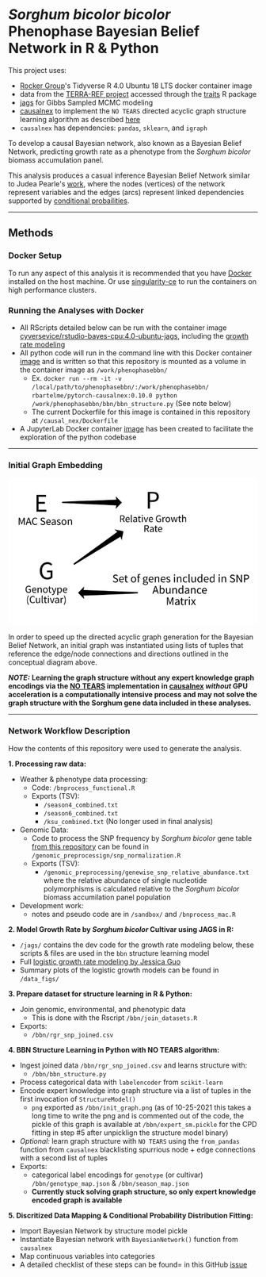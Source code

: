 # *Sorghum bicolor bicolor* Phenophase Bayesian Belief Network in R & Python

This project uses:

  - [Rocker Group](https://github.com/rocker-org)'s Tidyverse R 4.0 Ubuntu 18 LTS docker container image
  - data from the [TERRA-REF project](https://www.terraref.org/) accessed through the [traits](https://docs.ropensci.org/traits/) R package
  - [jags](https://mcmc-jags.sourceforge.io/) for Gibbs Sampled MCMC modeling
  - [causalnex](https://causalnex.readthedocs.io/en/latest/) to implement the `NO TEARS` directed acyclic graph structure learning algorithm as described [here](https://github.com/xunzheng/notears)
  - `causalnex` has dependencies: `pandas`, `sklearn`, and `igraph`

To develop a causal Bayesian network, also known as a Bayesian Belief Network,  predicting growth rate as a phenotype from the  *Sorghum bicolor* biomass accumulation panel.

This analysis produces a casual inference Bayesian Belief Network similar to Judea Pearle's [work](https://escholarship.org/content/qt53n4f34m/qt53n4f34m.pdf), where the nodes (vertices) of the network represent variables and the edges (arcs) represent linked dependencies supported by [conditional probailities](https://en.wikipedia.org/wiki/Conditional_probability#:~:text=In%20probability%20theory%2C%20conditional%20probability,or%20evidence%20has%20already%20occurred).


---


## Methods
### Docker Setup

To run any aspect of this analysis it is recommended that you have [Docker](https://www.docker.com/) installed on the host machine. Or use [singularity-ce](https://github.com/sylabs/singularity/releases) to run the containers on high performance clusters.

### Running the Analyses with Docker

- All RScripts detailed below can be run with the container image [cyversevice/rstudio-bayes-cpu:4.0-ubuntu-jags](https://hub.docker.com/layers/cyversevice/rstudio-bayes-cpu/4.0-ubuntu-jags/images/sha256-5a9b4017fd234bf007e556da07c5eee58ad5a4d3c5d429529a731241afe2365c?context=explore), including the [growth rate modeling](https://github.com/genophenoenvo/JAGS-logistic-growth) 
- All python code will run in the command line with this Docker container [image](https://hub.docker.com/r/rbartelme/pytorch-causalnex) and is written so that this repository is mounted as a volume in the container image as `/work/phenophasebbn/` 
  * Ex. `docker run --rm -it -v /local/path/to/phenophasebbn/:/work/phenophasebbn/ rbartelme/pytorch-causalnex:0.10.0 python /work/phenophasebbn/bbn/bbn_structure.py` (See note below)
  * The current Dockerfile for this image is contained in this repository at `/causal_nex/Dockerfile`
- A JupyterLab Docker container [image](https://hub.docker.com/r/rbartelme/jupyterlab-pytorch-causalnex) has been created to facilitate the exploration of the python codebase 

---

### Initial Graph Embedding

![Initial Graph](initial_concept.png)

In order to speed up the directed acyclic graph generation for the Bayesian Belief Network, an initial graph was instantiated using lists of tuples that reference the edge/node connections and directions outlined in the conceptual diagram above.

***NOTE:*** **Learning the graph structure without any expert knowledge graph encodings via the [NO TEARS](https://github.com/xunzheng/notears) implementation in [causalnex](https://causalnex.readthedocs.io/en/latest/) *without* GPU acceleration is a computationally intensive process and may not solve the graph structure with the Sorghum gene data included in these analyses.**

---

### Network Workflow Description

How the contents of this repository were used to generate the analysis.

**1. Processing raw data:**
  - Weather & phenotype data processing:
    * Code: `/bnprocess_functional.R`
    - Exports (TSV): 
      * `/season4_combined.txt`
      * `/season6_combined.txt`
      * `/ksu_combined.txt` (No longer used in final analysis)
  - Genomic Data:
    * Code to process the SNP frequency by *Sorghum bicolor* gene table [from this repository](https://github.com/genophenoenvo/genomic_data) can be found in `/genomic_preprocessign/snp_normalization.R`
    - Exports (TSV):
      * `/genomic_preprocessing/genewise_snp_relative_abundance.txt` where the relative abundance of single nucleotide polymorphisms is calculated relative to the *Sorghum bicolor* biomass accumilation panel population
  - Development work: 
    * notes and pseudo code are in `/sandbox/` and `/bnprocess_mac.R`

**2. Model Growth Rate by *Sorghum bicolor* Cultivar using JAGS in R:**
  - `/jags/` contains the dev code for the growth rate modeling below, these scripts & files are used in the `bbn` structure learning model
  - Full [logistic growth rate modeling by Jessica Guo](https://github.com/genophenoenvo/JAGS-logistic-growth)
  - Summary plots of the logistic growth models can be found in `/data_figs/`
 
**3. Prepare dataset for structure learning in R & Python:**
  - Join genomic, environmental, and phenotypic data
    * This is done with the Rscript `/bbn/join_datasets.R`
  - Exports:
    * `/bbn/rgr_snp_joined.csv`

**4. BBN Structure Learning in Python with NO TEARS algorithm:**
  - Ingest joined data `/bbn/rgr_snp_joined.csv` and learns structure  with:
    * `/bbn/bbn_structure.py`
  - Process categorical data with `labelencoder` from `scikit-learn`
  - Encode expert knowledge into graph structure via a list of tuples in the first invocation of `StructureModel()`
    * `png` exported as `/bbn/init_graph.png` (as of 10-25-2021 this takes a long time to write the png and is commented out of the code, the pickle of this graph is available at `/bbn/expert_sm.pickle` for the CPD fitting in step #5 after unpicklign the structure model binary)
  - *Optional:* learn graph structure with `NO TEARS` using the `from_pandas` function from `causalnex` blacklisting spurrious node + edge connections with a second list of tuples
  - Exports:
    * categorical label encodings for `genotype` (or cultivar) `/bbn/genotype_map.json` & `/bbn/season_map.json`
    * **Currently stuck solving graph structure, so only expert knowledge encoded graph is available**

**5. Discritized Data Mapping & Conditional Probability Distribution Fitting:**
  - Import Bayesian Network by structure model pickle
  - Instantiate Bayesian network with `BayesianNetwork()` function from `causalnex`
  - Map continuous variables into categories
  - A detailed checklist of these steps can be found= in this GitHub [issue](https://github.com/genophenoenvo/phenophasebbn/issues/2)

